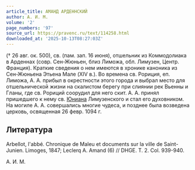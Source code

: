 ```yaml
---
article_title: АМАНД АРДЕННСКИЙ
author: А. И. М.
volume: '2'
page_numbers: '97'
source_url: https://pravenc.ru/text/114258.html
downloaded_at: '2025-10-13T08:27:03Z'
---
```


(† 26 авг. ок. 500), св. (пам. зап. 16 июня), отшельник из Коммодолиака в Арденнах (совр. Сен-Жюньен, близ Лиможа, обл. Лимузен, Центр. Франция). Краткие сведения о нем имеются в хронике каноника из Сен-Жюньена Этьена Мале (XIV в.). Во времена св. Рориция, еп. Лиможа, А. А. прибыл в окрестности этого города и выбрал место для отшельнической жизни на скалистом берегу при слиянии рек Вьенны и Гланы, где св. Рориций соорудил для него скит. А. А. принял пришедшего к нему св. [Юниана](https://pravenc.ru/text/Юниана.html) Лимузенского и стал его духовником. На могиле А. А. совершались многие чудеса, и позднее была возведена церковь, освященная 26 февр. 1094 г.

## Литература

Arbellot, l'abbé. Chronique de Maleu et documents sur la ville de Saint-Junien. Limoges, 1847; Leclerq A. Amand (6) // DHGE. T. 2. Col. 939-940.

А. И. М.
